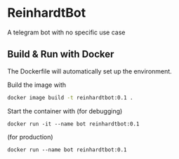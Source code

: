 # ReinhardtBot

A telegram bot with no specific use case

## Build & Run with Docker

The Dockerfile will automatically set up the environment. 

Build the image with 

```bash
docker image build -t reinhardtbot:0.1 .
```

Start the container with (for debugging)

```
docker run -it --name bot reinhardtbot:0.1
```

(for production)

```
docker run --name bot reinhardtbot:0.1
```

